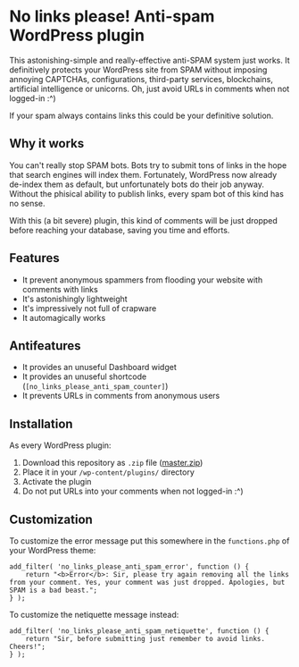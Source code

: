 # No links please! Anti-spam WordPress plugin

This astonishing-simple and really-effective anti-SPAM system just works. It definitively protects your WordPress site from SPAM without imposing annoying CAPTCHAs, configurations, third-party services, blockchains, artificial intelligence or unicorns. Oh, just avoid URLs in comments when not logged-in :^)

If your spam always contains links this could be your definitive solution.

## Why it works

You can't really stop SPAM bots. Bots try to submit tons of links in the hope that search engines will index them. Fortunately, WordPress now already de-index them as default, but unfortunately bots do their job anyway.
Without the phisical ability to publish links, every spam bot of this kind has no sense.

With this (a bit severe) plugin, this kind of comments will be just dropped before reaching your database, saving you time and efforts.

## Features

* It prevent anonymous spammers from flooding your website with comments with links
* It's astonishingly lightweight
* It's impressively not full of crapware
* It automagically works

## Antifeatures

* It provides an unuseful Dashboard widget
* It provides an unuseful shortcode (`[no_links_please_anti_spam_counter]`)
* It prevents URLs in comments from anonymous users

## Installation

As every WordPress plugin:

1. Download this repository as `.zip` file ([master.zip](https://github.com/valerio-bozzolan/wp-no-links-please-anti-spam/archive/master.zip))
2. Place it in your `/wp-content/plugins/` directory
3. Activate the plugin
4. Do not put URLs into your comments when not logged-in :^)

## Customization

To customize the error message put this somewhere in the `functions.php` of your WordPress theme:

	add_filter( 'no_links_please_anti_spam_error', function () {
		return "<b>Error</b>: Sir, please try again removing all the links from your comment. Yes, your comment was just dropped. Apologies, but SPAM is a bad beast.";
	} );

To customize the netiquette message instead:

	add_filter( 'no_links_please_anti_spam_netiquette', function () {
		return "Sir, before submitting just remember to avoid links. Cheers!";
	} );
